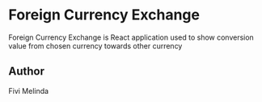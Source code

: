 # Foreign Currency Exchange
Foreign Currency Exchange  is React application used to show conversion value from chosen currency towards other currency

## Author
Fivi Melinda
